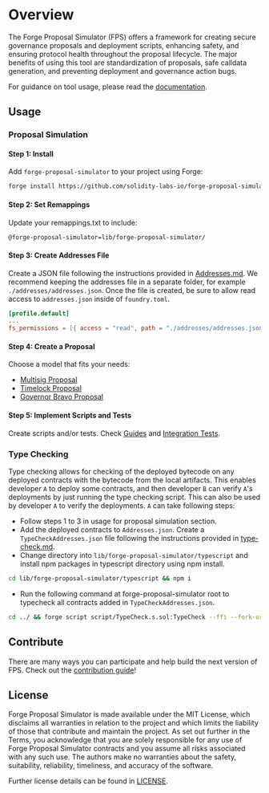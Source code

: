 # Overview

The Forge Proposal Simulator (FPS) offers a framework for creating secure governance proposals and deployment scripts, enhancing safety, and ensuring protocol health throughout the proposal lifecycle. The major benefits of using this tool are standardization of proposals, safe calldata generation, and preventing deployment and governance action bugs.

For guidance on tool usage, please read the [documentation](https://solidity-labs.gitbook.io/forge-proposal-simulator/).

## Usage

### Proposal Simulation

#### Step 1: Install

Add `forge-proposal-simulator` to your project using Forge:

```sh
forge install https://github.com/solidity-labs-io/forge-proposal-simulator.git
```

#### Step 2: Set Remappings

Update your remappings.txt to include:

```txt
@forge-proposal-simulator=lib/forge-proposal-simulator/
```

#### Step 3: Create Addresses File

Create a JSON file following the instructions provided in
[Addresses.md](docs/overview/architecture/addresses.md). We recommend keeping the
addresses file in a separate folder, for example `./addresses/addresses.json`.
Once the file is created, be sure to allow read access to `addresses.json` inside of `foundry.toml`.

```toml
[profile.default]
...
fs_permissions = [{ access = "read", path = "./addresses/addresses.json"}]
```

#### Step 4: Create a Proposal

Choose a model that fits your needs:

-   [Multisig Proposal](docs/guides/multisig-proposal.md)
-   [Timelock Proposal](docs/guides/timelock-proposal.md)
-   [Governor Bravo Proposal](docs/guides/governor-bravo-proposal.md)

#### Step 5: Implement Scripts and Tests

Create scripts and/or tests. Check [Guides](docs/guides/multisig-proposal.md) and [Integration Tests](docs/testing/integration-tests.md).

### Type Checking

Type checking allows for checking of the deployed bytecode on any deployed contracts with the bytecode from the local artifacts. This enables developer `A` to deploy some contracts, and then developer `B` can verify `A`'s deployments by just running the type checking script. This can also be used by developer `A` to verify the deployments. `A` can take following steps:

- Follow steps 1 to 3 in usage for proposal simulation section.
- Add the deployed contracts to `Addresses.json`. Create a `TypeCheckAddresses.json` file following the instructions provided in [type-check.md](docs/guides/type-check.md).
- Change directory into `lib/forge-proposal-simulator/typescript` and install npm packages in typescript directory using npm install.
``` bash
cd lib/forge-proposal-simulator/typescript && npm i
```
- Run the following command at forge-proposal-simulator root to typecheck all contracts added in `TypeCheckAddresses.json`.

```bash
cd ../ && forge script script/TypeCheck.s.sol:TypeCheck --ffi --fork-url sepolia
```

## Contribute

There are many ways you can participate and help build the next version of FPS. Check out the [contribution guide](CONTRIBUTING.md)!

## License

Forge Proposal Simulator is made available under the MIT License, which disclaims all warranties in relation to the project and which limits the liability of those that contribute and maintain the project. As set out further in the Terms, you acknowledge that you are solely responsible for any use of Forge Proposal Simulator contracts and you assume all risks associated with any such use. The authors make no warranties about the safety, suitability, reliability, timeliness, and accuracy of the software.

Further license details can be found in [LICENSE](LICENSE).
